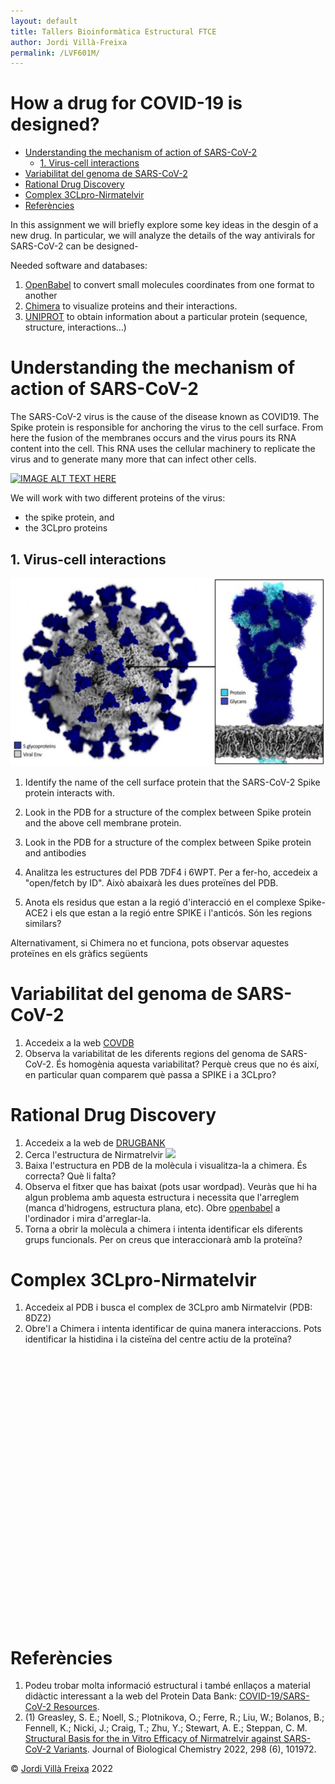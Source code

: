 ```yaml
---
layout: default
title: Tallers Bioinformàtica Estructural FTCE
author: Jordi Villà-Freixa
permalink: /LVF601M/
---
```

 <head>
    <meta charset="utf-8">
    <title>{{ page.title }}</title>
<script src="https://cdn.jsdelivr.net/npm/babel-polyfill/dist/polyfill.min.js"></script>
    <!-- Web component polyfill (only loads what it needs) -->
<script src="https://cdn.jsdelivr.net/npm/@webcomponents/webcomponentsjs/webcomponents-lite.js" charset="utf-8"></script>
    <!-- Required to polyfill modern browsers as code is ES5 for IE... -->
<script src="https://cdn.jsdelivr.net/npm/@webcomponents/webcomponentsjs/custom-elements-es5-adapter.js" charset="utf-8"></script>

<link rel="stylesheet" type="text/css" href="https://www.ebi.ac.uk/pdbe/pdb-component-library/css/pdbe-molstar-1.2.1.css">
<script type="text/javascript" src="https://www.ebi.ac.uk/pdbe/pdb-component-library/js/pdbe-molstar-component-1.2.1.js"></script>
<style>
        #myViewer{
          float:none;
          width:400px;
          height:400px;
          position:relative;
        }
    </style>
  </head>

<h1> How a drug for COVID-19 is designed?</h1>

- [Understanding the mechanism of action of SARS-CoV-2](#understanding-the-mechanism-of-action-of-sars-cov-2)
  - [1. Virus-cell interactions](#1-virus-cell-interactions)
- [Variabilitat del genoma de SARS-CoV-2](#variabilitat-del-genoma-de-sars-cov-2)
- [Rational Drug Discovery](#rational-drug-discovery)
- [Complex 3CLpro-Nirmatelvir](#complex-3clpro-nirmatelvir)
- [Referències](#referències)


In this assignment we will briefly explore some key ideas in the desgin of a new drug. In particular, we will analyze the details of the way antivirals for SARS-CoV-2 can be designed-

Needed software and databases:

1. [OpenBabel](http://openbabel.org/wiki/Main_Page) to convert small molecules coordinates from one format to another
2. [Chimera](https://www.cgl.ucsf.edu/chimera/) to visualize proteins and their interactions.
3. [UNIPROT](https://www.uniprot.org/) to obtain information about a particular protein (sequence, structure, interactions...)


# Understanding the mechanism of action of SARS-CoV-2

The SARS-CoV-2 virus is the cause of the disease known as COVID19. The Spike protein is responsible for anchoring the virus to the cell surface. From here the fusion of the membranes occurs and the virus pours its RNA content into the cell. This RNA uses the cellular machinery to replicate the virus and to generate many more that can infect other cells. 

[![IMAGE ALT TEXT HERE](https://img.youtube.com/vi/5DGwOJXSxqg/0.jpg)](https://youtu.be/5DGwOJXSxqg?t=42)

We will work with two different proteins of the virus:
* the spike protein, and
* the 3CLpro proteins


## 1. Virus-cell interactions

![glyco spike](../figures/glyco.png)

1. Identify the name of the cell surface protein that the SARS-CoV-2 Spike protein interacts with.
2. Look in the PDB for a structure of the complex between Spike protein and the above cell membrane protein.
3. Look in the PDB for a structure of the complex between Spike protein and antibodies

4. Analitza les estructures del PDB 7DF4 i 6WPT. Per a fer-ho, accedeix a "open/fetch by ID". Això abaixarà les dues proteïnes del PDB.
5. Anota els residus que estan a la regió d'interacció en el complexe Spike-ACE2 i els que estan a la regió entre SPIKE i l'anticós. Són les regions similars?

Alternativament, si Chimera no et funciona, pots observar aquestes proteïnes en els gràfics següents

# Variabilitat del genoma de SARS-CoV-2

1. Accedeix a la web [COVDB](https://covdb.stanford.edu/variants/omicron_ba_1_3/)
2. Observa la variabilitat de les diferents regions del genoma de SARS-CoV-2. És homogènia aquesta variabilitat? Perquè creus que no és així, en particular quan comparem què passa a SPIKE i a 3CLpro?

# Rational Drug Discovery

1. Accedeix a la web de [DRUGBANK](https://go.drugbank.com/)
2. Cerca l'estructura de Nirmatrelvir ![](https://jordivillafreixa.github.io/Proteines/figures/44_2022_2951_Fig1_HTML.png)
3. Baixa l'estructura en PDB de la molècula i visualitza-la a chimera. És correcta? Què li falta? 
4. Observa el fitxer que has baixat (pots usar wordpad). Veuràs que hi ha algun problema amb aquesta estructura i necessita que l'arreglem (manca d'hidrogens, estructura plana, etc). Obre [openbabel](http://openbabel.org/wiki/Main_Page) a l'ordinador i mira d'arreglar-la.
5. Torna a obrir la molècula a chimera i intenta identificar els diferents grups funcionals. Per on creus que interaccionarà amb la proteïna?

# Complex 3CLpro-Nirmatelvir

1. Accedeix al PDB i busca el complex de 3CLpro amb Nirmatelvir (PDB: 8DZ2)
2. Obre'l a Chimera i intenta identificar de quina manera interaccions. Pots identificar la histidina i la cisteïna del centre actiu de la proteïna?


<p>
<div id="myViewer">
<pdbe-molstar id="pdbeMolstarComponent" molecule-id="8dz2" hide-controls="false"></pdbe-molstar>
</div>
</p>
<br> 


# Referències

1. Podeu trobar molta informació estructural i també enllaços a material didàctic interessant a la web del Protein Data Bank: [COVID-19/SARS-CoV-2 Resources](https://www.rcsb.org/news/feature/5e74d55d2d410731e9944f52).
2. (1) Greasley, S. E.; Noell, S.; Plotnikova, O.; Ferre, R.; Liu, W.; Bolanos, B.; Fennell, K.; Nicki, J.; Craig, T.; Zhu, Y.; Stewart, A. E.; Steppan, C. M. [Structural Basis for the in Vitro Efficacy of Nirmatrelvir against SARS-CoV-2 Variants](https://doi.org/10.1016/j.jbc.2022.101972). Journal of Biological Chemistry 2022, 298 (6), 101972.



&copy; [Jordi Villà Freixa](https://mon.uvic.cat/cbbl/members/) 2022